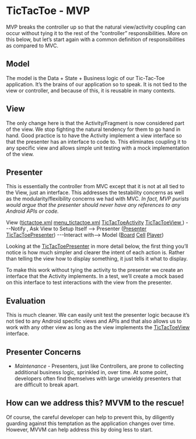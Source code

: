 # TicTacToe - MVP

MVP breaks the controller up so that the natural view/activity coupling can occur without tying it to the rest of the “controller” responsibilities.
More on this below, but let’s start again with a common definition of responsibilities as compared to MVC.

## Model

The model is the Data + State + Business logic of our Tic-Tac-Toe application.
It’s the brains of our application so to speak. It is not tied to the view or controller, and because of this, it is reusable in many contexts.

## View

The only change here is that the Activity/Fragment is now considered part of the view.
We stop fighting the natural tendency for them to go hand in hand.
Good practice is to have the Activity implement a view interface so that the presenter has an interface to code to.
This eliminates coupling it to any specific view and allows simple unit testing with a mock implementation of the view.

## Presenter

This is essentially the controller from MVC except that it is not at all tied to the View, just an interface.
This addresses the testability concerns as well as the modularity/flexibility concerns we had with MVC.
*In fact, MVP purists would argue that the presenter should never have any references to any Android APIs or code.*

View ([tictactoe.xml](https://github.com/nguyenkien25/TicTacToe-MVP/blob/master/app/src/main/res/layout/tictactoe.xml) [menu_tictactoe.xml](https://github.com/nguyenkien25/TicTacToe-MVP/blob/master/app/src/main/res/menu/menu_tictactoe.xml) [TicTacToeActivity](https://github.com/nguyenkien25/TicTacToe-MVP/blob/master/app/src/main/java/com/acme/tictactoe/view/TicTacToeActivity.java) [TicTacToeView <interface>](https://github.com/nguyenkien25/TicTacToe-MVP/blob/master/app/src/main/java/com/acme/tictactoe/view/TicTacToeView.java))
---Notify , Ask View to Setup Itself --> Presenter ([Presenter <Interface>](https://github.com/nguyenkien25/TicTacToe-MVP/blob/master/app/src/main/java/com/acme/tictactoe/presenter/Presenter.java) [TicTacToePresenter](https://github.com/nguyenkien25/TicTacToe-MVP/blob/master/app/src/main/java/com/acme/tictactoe/presenter/TicTacToePresenter.java))
---Interact with--> Model ([Board](https://github.com/nguyenkien25/TicTacToe-MVP/blob/master/app/src/main/java/com/acme/tictactoe/model/Board.java) [Cell](https://github.com/nguyenkien25/TicTacToe-MVP/blob/master/app/src/main/java/com/acme/tictactoe/model/Cell.java) [Player](https://github.com/nguyenkien25/TicTacToe-MVP/blob/master/app/src/main/java/com/acme/tictactoe/model/Player.java))

Looking at the [TicTacToePresenter](https://github.com/nguyenkien25/TicTacToe-MVP/blob/master/app/src/main/java/com/acme/tictactoe/presenter/TicTacToePresenter.java) in more detail below, the first thing you’ll notice is how much simpler and clearer the intent of each action is.
Rather than telling the view how to display something, it just tells it what to display.

To make this work without tying the activity to the presenter we create an interface that the Activity implements.
In a test, we’ll create a mock based on this interface to test interactions with the view from the presenter.

## Evaluation

This is much cleaner.
We can easily unit test the presenter logic because it’s not tied to any Android specific views and APIs and that also allows us to work with any other view as long as the view implements the [TicTacToeView](https://github.com/nguyenkien25/TicTacToe-MVP/blob/master/app/src/main/java/com/acme/tictactoe/view/TicTacToeView.java) interface.

## Presenter Concerns

- *Maintenance* - Presenters, just like Controllers, are prone to collecting additional business logic, sprinkled in, over time. At some point, developers often find themselves with large unwieldy presenters that are difficult to break apart.

## How can we address this? MVVM to the rescue!

Of course, the careful developer can help to prevent this, by diligently guarding against this temptation as the application changes over time.
However, MVVM can help address this by doing less to start.